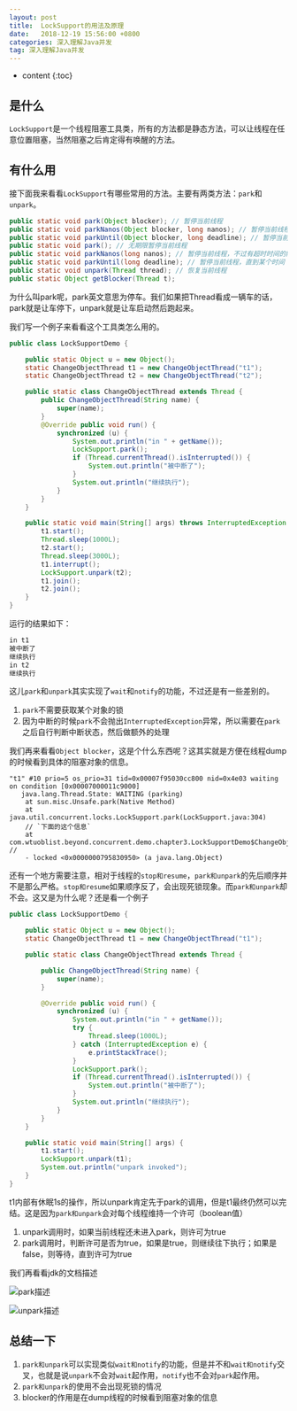 ```yaml
---
layout: post
title:  LockSupport的用法及原理
date:   2018-12-19 15:56:00 +0800
categories: 深入理解Java并发
tag: 深入理解Java并发
---
```


* content
{:toc}

## 是什么

`LockSupport`是一个线程阻塞工具类，所有的方法都是静态方法，可以让线程在任意位置阻塞，当然阻塞之后肯定得有唤醒的方法。

## 有什么用

接下面我来看看`LockSupport`有哪些常用的方法。主要有两类方法：`park`和`unpark`。

```java
public static void park(Object blocker); // 暂停当前线程
public static void parkNanos(Object blocker, long nanos); // 暂停当前线程，不过有超时时间的限制
public static void parkUntil(Object blocker, long deadline); // 暂停当前线程，直到某个时间
public static void park(); // 无期限暂停当前线程
public static void parkNanos(long nanos); // 暂停当前线程，不过有超时时间的限制
public static void parkUntil(long deadline); // 暂停当前线程，直到某个时间
public static void unpark(Thread thread); // 恢复当前线程
public static Object getBlocker(Thread t);
```

为什么叫park呢，park英文意思为停车。我们如果把Thread看成一辆车的话，park就是让车停下，unpark就是让车启动然后跑起来。

我们写一个例子来看看这个工具类怎么用的。

```java
public class LockSupportDemo {

    public static Object u = new Object();
    static ChangeObjectThread t1 = new ChangeObjectThread("t1");
    static ChangeObjectThread t2 = new ChangeObjectThread("t2");

    public static class ChangeObjectThread extends Thread {
        public ChangeObjectThread(String name) {
            super(name);
        }
        @Override public void run() {
            synchronized (u) {
                System.out.println("in " + getName());
                LockSupport.park();
                if (Thread.currentThread().isInterrupted()) {
                    System.out.println("被中断了");
                }
                System.out.println("继续执行");
            }
        }
    }

    public static void main(String[] args) throws InterruptedException {
        t1.start();
        Thread.sleep(1000L);
        t2.start();
        Thread.sleep(3000L);
        t1.interrupt();
        LockSupport.unpark(t2);
        t1.join();
        t2.join();
    }
}
```

运行的结果如下：

```java
in t1
被中断了
继续执行
in t2
继续执行
```

这儿`park`和`unpark`其实实现了`wait`和`notify`的功能，不过还是有一些差别的。

1. `park`不需要获取某个对象的锁
2. 因为中断的时候`park`不会抛出`InterruptedException`异常，所以需要在`park`之后自行判断中断状态，然后做额外的处理

我们再来看看`Object blocker`，这是个什么东西呢？这其实就是方便在线程dump的时候看到具体的阻塞对象的信息。

```
"t1" #10 prio=5 os_prio=31 tid=0x00007f95030cc800 nid=0x4e03 waiting on condition [0x00007000011c9000]
   java.lang.Thread.State: WAITING (parking)
	at sun.misc.Unsafe.park(Native Method)
	at java.util.concurrent.locks.LockSupport.park(LockSupport.java:304)
	// `下面的这个信息`
	at com.wtuoblist.beyond.concurrent.demo.chapter3.LockSupportDemo$ChangeObjectThread.run(LockSupportDemo.java:23) // 
	- locked <0x0000000795830950> (a java.lang.Object)
```

还有一个地方需要注意，相对于线程的`stop和resume`，`park和unpark`的先后顺序并不是那么严格。`stop和resume`如果顺序反了，会出现死锁现象。而`park和unpark`却不会。这又是为什么呢？还是看一个例子

```java
public class LockSupportDemo {

    public static Object u = new Object();
    static ChangeObjectThread t1 = new ChangeObjectThread("t1");

    public static class ChangeObjectThread extends Thread {

        public ChangeObjectThread(String name) {
            super(name);
        }

        @Override public void run() {
            synchronized (u) {
                System.out.println("in " + getName());
                try {
                    Thread.sleep(1000L);
                } catch (InterruptedException e) {
                    e.printStackTrace();
                }
                LockSupport.park();
                if (Thread.currentThread().isInterrupted()) {
                    System.out.println("被中断了");
                }
                System.out.println("继续执行");
            }
        }
    }

    public static void main(String[] args) {
        t1.start();
        LockSupport.unpark(t1);
        System.out.println("unpark invoked");
    }
}
```

t1内部有休眠1s的操作，所以unpark肯定先于park的调用，但是t1最终仍然可以完结。这是因为`park和unpark`会对每个线程维持一个许可（boolean值）

1. unpark调用时，如果当前线程还未进入park，则许可为true
2. park调用时，判断许可是否为true，如果是true，则继续往下执行；如果是false，则等待，直到许可为true

我们再看看jdk的文档描述

![park描述](https://upload-images.jianshu.io/upload_images/845143-fb0d02b1375a0094.png)

![unpark描述](https://upload-images.jianshu.io/upload_images/845143-a18a625aba7a45ea.png)

## 总结一下

1. `park和unpark`可以实现类似`wait和notify`的功能，但是并不和`wait和notify`交叉，也就是说`unpark`不会对`wait`起作用，`notify`也不会对`park`起作用。
2. `park和unpark`的使用不会出现死锁的情况
3. blocker的作用是在dump线程的时候看到阻塞对象的信息